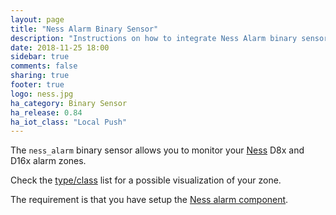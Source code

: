 ```yaml
---
layout: page
title: "Ness Alarm Binary Sensor"
description: "Instructions on how to integrate Ness Alarm binary sensors into Home Assistant."
date: 2018-11-25 18:00
sidebar: true
comments: false
sharing: true
footer: true
logo: ness.jpg
ha_category: Binary Sensor
ha_release: 0.84
ha_iot_class: "Local Push"
---
```


The `ness_alarm` binary sensor allows you to monitor your [Ness](http://nesscorporation.com/) D8x and D16x alarm zones.

Check the [type/class](/components/binary_sensor/) list for a possible visualization of your zone.

The requirement is that you have setup the [Ness alarm component](/components/ness_alarm/).
